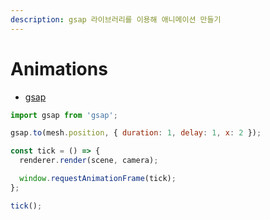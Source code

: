 ```yaml
---
description: gsap 라이브러리를 이용해 애니메이션 만들기
---
```


# Animations

* [gsap](https://gsap.com/)



```js
import gsap from 'gsap';

gsap.to(mesh.position, { duration: 1, delay: 1, x: 2 });

const tick = () => {
  renderer.render(scene, camera);

  window.requestAnimationFrame(tick);
};

tick();
```
